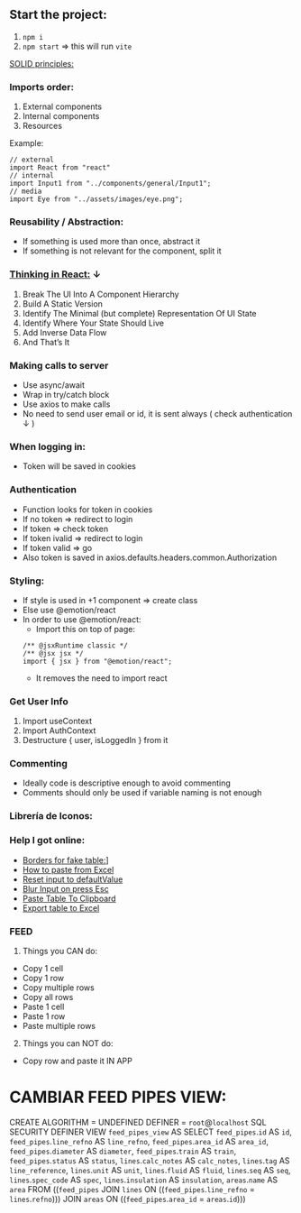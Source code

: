 ## Start the project:

1. `npm i`
2. `npm start` => this will run `vite`

[SOLID principles:](https://developero.io/blog/react-solid-example)

### Imports order:

1. External components
2. Internal components
3. Resources

Example:

```
// external
import React from "react"
// internal
import Input1 from "../components/general/Input1";
// media
import Eye from "../assets/images/eye.png";
```

### Reusability / Abstraction:

- If something is used more than once, abstract it
- If something is not relevant for the component, split it

### [Thinking in React:](https://reactjs.org/docs/thinking-in-react.html) ↓

1. Break The UI Into A Component Hierarchy
2. Build A Static Version
3. Identify The Minimal (but complete) Representation Of UI State
4. Identify Where Your State Should Live
5. Add Inverse Data Flow
6. And That’s It

### Making calls to server

- Use async/await
- Wrap in try/catch block
- Use axios to make calls
- No need to send user email or id, it is sent always ( check authentication ↓ )

### When logging in:

- Token will be saved in cookies

### Authentication

- Function looks for token in cookies
- If no token => redirect to login
- If token => check token
- If token ivalid => redirect to login
- If token valid => go
- Also token is saved in axios.defaults.headers.common.Authorization

### Styling:

- If style is used in +1 component => create class
- Else use @emotion/react
- In order to use @emotion/react:
  - Import this on top of page:
  ```
  /** @jsxRuntime classic */
  /** @jsx jsx */
  import { jsx } from "@emotion/react";
  ```
  - It removes the need to import react

### Get User Info

1. Import useContext
2. Import AuthContext
3. Destructure { user, isLoggedIn } from it

### Commenting

- Ideally code is descriptive enough to avoid commenting
- Comments should only be used if variable naming is not enough

### Librería de Iconos:

[](https://icons8.com/)

### Help I got online:

- [Borders for fake table:](https://stackoverflow.com/questions/10023799/how-to-collapse-the-borders-of-a-set-of-div-tags-using-css/10023942#10023942)]
- [How to paste from Excel](https://stackblitz.com/edit/paste-from-excel?file=index.js)
- [Reset input to defaultValue](https://stackoverflow.com/questions/42706265/react-es6-const-clear-input-defaultvalue-on-focus)
- [Blur Input on press Esc](https://stackoverflow.com/questions/48961342/how-to-blur-the-input-provided-in-semantic-ui-react)
- [Paste Table To Clipboard](https://stackoverflow.com/questions/66585315/how-to-copy-table-with-link-to-clipboard-to-paste-it-into-excel)
- [Export table to Excel](https://stackoverflow.com/questions/11084564/export-html-table-to-excel-javascript-function-special-characters-changed)

### FEED

1. Things you CAN do:

- Copy 1 cell
- Copy 1 row
- Copy multiple rows
- Copy all rows
- Paste 1 cell
- Paste 1 row
- Paste multiple rows

2. Things you can NOT do:

- Copy row and paste it IN APP

# CAMBIAR FEED PIPES VIEW:

CREATE
ALGORITHM = UNDEFINED
DEFINER = `root`@`localhost`
SQL SECURITY DEFINER
VIEW `feed_pipes_view` AS
SELECT
`feed_pipes`.`id` AS `id`,
`feed_pipes`.`line_refno` AS `line_refno`,
`feed_pipes`.`area_id` AS `area_id`,
`feed_pipes`.`diameter` AS `diameter`,
`feed_pipes`.`train` AS `train`,
`feed_pipes`.`status` AS `status`,
`lines`.`calc_notes` AS `calc_notes`,
`lines`.`tag` AS `line_reference`,
`lines`.`unit` AS `unit`,
`lines`.`fluid` AS `fluid`,
`lines`.`seq` AS `seq`,
`lines`.`spec_code` AS `spec`,
`lines`.`insulation` AS `insulation`,
`areas`.`name` AS `area`
FROM
((`feed_pipes`
JOIN `lines` ON ((`feed_pipes`.`line_refno` = `lines`.`refno`)))
JOIN `areas` ON ((`feed_pipes`.`area_id` = `areas`.`id`)))
